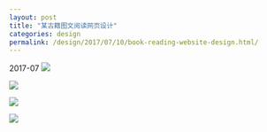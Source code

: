 ```yaml
---
layout: post
title: "某古籍图文阅读网页设计"
categories: design
permalink: /design/2017/07/10/book-reading-website-design.html/
---
```

2017-07
![](https://i.imgur.com/8xG8lYC.jpg)

![](https://i.imgur.com/oX1CPH6.jpg)

![](https://i.imgur.com/Ge212kT.jpg)

![](https://i.imgur.com/5V81AxH.jpg)
